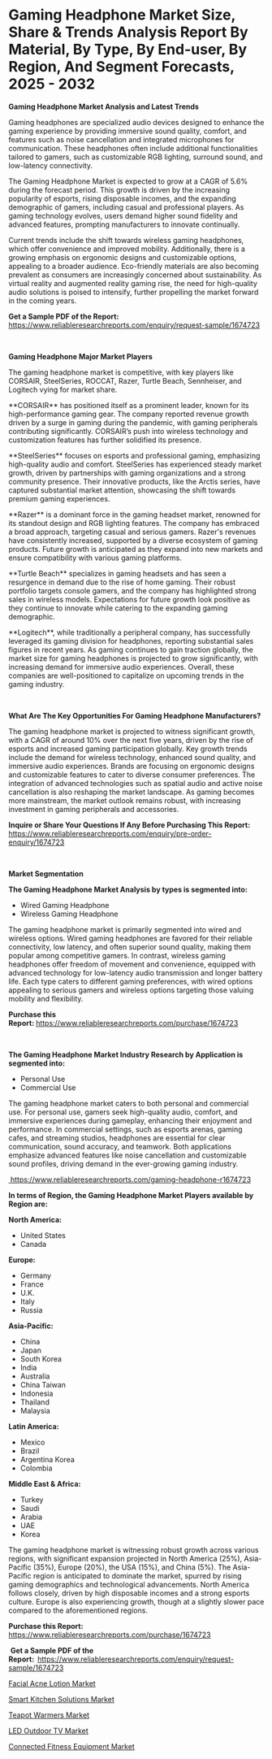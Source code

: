<p><h1>Gaming Headphone Market Size, Share & Trends Analysis Report By Material, By Type, By End-user, By Region, And Segment Forecasts, 2025 - 2032</h1></p><p><strong>Gaming Headphone Market Analysis and Latest Trends</strong></p>
<p><p>Gaming headphones are specialized audio devices designed to enhance the gaming experience by providing immersive sound quality, comfort, and features such as noise cancellation and integrated microphones for communication. These headphones often include additional functionalities tailored to gamers, such as customizable RGB lighting, surround sound, and low-latency connectivity.</p><p>The Gaming Headphone Market is expected to grow at a CAGR of 5.6% during the forecast period. This growth is driven by the increasing popularity of esports, rising disposable incomes, and the expanding demographic of gamers, including casual and professional players. As gaming technology evolves, users demand higher sound fidelity and advanced features, prompting manufacturers to innovate continually.</p><p>Current trends include the shift towards wireless gaming headphones, which offer convenience and improved mobility. Additionally, there is a growing emphasis on ergonomic designs and customizable options, appealing to a broader audience. Eco-friendly materials are also becoming prevalent as consumers are increasingly concerned about sustainability. As virtual reality and augmented reality gaming rise, the need for high-quality audio solutions is poised to intensify, further propelling the market forward in the coming years.</p></p>
<p><strong>Get a Sample PDF of the Report:&nbsp;</strong> <a href="https://www.reliableresearchreports.com/enquiry/request-sample/1674723?utm_campaign=48&utm_medium=2&utm_source=Github&utm_content=ia&utm_term=08022025&utm_id=gaming-headphone">https://www.reliableresearchreports.com/enquiry/request-sample/1674723</a></p>
<p>&nbsp;</p>
<p><strong>Gaming Headphone Major Market Players</strong></p>
<p><p>The gaming headphone market is competitive, with key players like CORSAIR, SteelSeries, ROCCAT, Razer, Turtle Beach, Sennheiser, and Logitech vying for market share. </p><p>**CORSAIR** has positioned itself as a prominent leader, known for its high-performance gaming gear. The company reported revenue growth driven by a surge in gaming during the pandemic, with gaming peripherals contributing significantly. CORSAIR’s push into wireless technology and customization features has further solidified its presence.</p><p>**SteelSeries** focuses on esports and professional gaming, emphasizing high-quality audio and comfort. SteelSeries has experienced steady market growth, driven by partnerships with gaming organizations and a strong community presence. Their innovative products, like the Arctis series, have captured substantial market attention, showcasing the shift towards premium gaming experiences.</p><p>**Razer** is a dominant force in the gaming headset market, renowned for its standout design and RGB lighting features. The company has embraced a broad approach, targeting casual and serious gamers. Razer's revenues have consistently increased, supported by a diverse ecosystem of gaming products. Future growth is anticipated as they expand into new markets and ensure compatibility with various gaming platforms.</p><p>**Turtle Beach** specializes in gaming headsets and has seen a resurgence in demand due to the rise of home gaming. Their robust portfolio targets console gamers, and the company has highlighted strong sales in wireless models. Expectations for future growth look positive as they continue to innovate while catering to the expanding gaming demographic.</p><p>**Logitech**, while traditionally a peripheral company, has successfully leveraged its gaming division for headphones, reporting substantial sales figures in recent years. As gaming continues to gain traction globally, the market size for gaming headphones is projected to grow significantly, with increasing demand for immersive audio experiences. Overall, these companies are well-positioned to capitalize on upcoming trends in the gaming industry.</p></p>
<p>&nbsp;</p>
<p><strong>What Are The Key Opportunities For Gaming Headphone Manufacturers?</strong></p>
<p><p>The gaming headphone market is projected to witness significant growth, with a CAGR of around 10% over the next five years, driven by the rise of esports and increased gaming participation globally. Key growth trends include the demand for wireless technology, enhanced sound quality, and immersive audio experiences. Brands are focusing on ergonomic designs and customizable features to cater to diverse consumer preferences. The integration of advanced technologies such as spatial audio and active noise cancellation is also reshaping the market landscape. As gaming becomes more mainstream, the market outlook remains robust, with increasing investment in gaming peripherals and accessories.</p></p>
<p><strong>Inquire or Share Your Questions If Any Before Purchasing This Report:</strong> <a href="https://www.reliableresearchreports.com/enquiry/pre-order-enquiry/1674723?utm_campaign=48&utm_medium=2&utm_source=Github&utm_content=ia&utm_term=08022025&utm_id=gaming-headphone">https://www.reliableresearchreports.com/enquiry/pre-order-enquiry/1674723</a></p>
<p>&nbsp;</p>
<p><strong>Market Segmentation</strong></p>
<p><strong>The Gaming Headphone Market Analysis by types is segmented into:</strong></p>
<p><ul><li>Wired Gaming Headphone</li><li>Wireless Gaming Headphone</li></ul></p>
<p><p>The gaming headphone market is primarily segmented into wired and wireless options. Wired gaming headphones are favored for their reliable connectivity, low latency, and often superior sound quality, making them popular among competitive gamers. In contrast, wireless gaming headphones offer freedom of movement and convenience, equipped with advanced technology for low-latency audio transmission and longer battery life. Each type caters to different gaming preferences, with wired options appealing to serious gamers and wireless options targeting those valuing mobility and flexibility.</p></p>
<p><strong>Purchase this Report:&nbsp;</strong><a href="https://www.reliableresearchreports.com/purchase/1674723?utm_campaign=48&utm_medium=2&utm_source=Github&utm_content=ia&utm_term=08022025&utm_id=gaming-headphone">https://www.reliableresearchreports.com/purchase/1674723</a></p>
<p>&nbsp;</p>
<p><strong>The Gaming Headphone Market Industry Research by Application is segmented into:</strong></p>
<p><ul><li>Personal Use</li><li>Commercial Use</li></ul></p>
<p><p>The gaming headphone market caters to both personal and commercial use. For personal use, gamers seek high-quality audio, comfort, and immersive experiences during gameplay, enhancing their enjoyment and performance. In commercial settings, such as esports arenas, gaming cafes, and streaming studios, headphones are essential for clear communication, sound accuracy, and teamwork. Both applications emphasize advanced features like noise cancellation and customizable sound profiles, driving demand in the ever-growing gaming industry.</p></p>
<p><a href="https://www.reliableresearchreports.com/gaming-headphone-r1674723?utm_campaign=48&utm_medium=2&utm_source=Github&utm_content=ia&utm_term=08022025&utm_id=gaming-headphone">&nbsp;https://www.reliableresearchreports.com/gaming-headphone-r1674723</a></p>
<p><strong>In terms of Region, the Gaming Headphone Market Players available by Region are:</strong></p>
<p>
    <p> <strong> North America: </strong>
        <ul>
            <li>United States</li>
            <li>Canada</li>
        </ul>
        </p> 
    <p> <strong> Europe: </strong>
        <ul>
            <li>Germany</li>
            <li>France</li>
            <li>U.K.</li>
            <li>Italy</li>
            <li>Russia</li>
        </ul>
        </p> 
    <p> <strong> Asia-Pacific: </strong>
        <ul>
            <li>China</li>
            <li>Japan</li>
            <li>South Korea</li>
            <li>India</li>
            <li>Australia</li>
            <li>China Taiwan</li>
            <li>Indonesia</li>
            <li>Thailand</li>
            <li>Malaysia</li>
        </ul>
        </p> 
    <p> <strong> Latin America: </strong>
        <ul>
            <li>Mexico</li>
            <li>Brazil</li>
            <li>Argentina Korea</li>
            <li>Colombia</li>
        </ul>
        </p> 
    <p> <strong> Middle East & Africa: </strong>
        <ul>
            <li>Turkey</li>
            <li>Saudi</li>
            <li>Arabia</li>
            <li>UAE</li>
            <li>Korea</li>
        </ul>
    </p>
    </p>
<p><p>The gaming headphone market is witnessing robust growth across various regions, with significant expansion projected in North America (25%), Asia-Pacific (35%), Europe (20%), the USA (15%), and China (5%). The Asia-Pacific region is anticipated to dominate the market, spurred by rising gaming demographics and technological advancements. North America follows closely, driven by high disposable incomes and a strong esports culture. Europe is also experiencing growth, though at a slightly slower pace compared to the aforementioned regions.</p></p>
<p><strong>Purchase this Report: </strong><a href="https://www.reliableresearchreports.com/purchase/1674723?utm_campaign=48&utm_medium=2&utm_source=Github&utm_content=ia&utm_term=08022025&utm_id=gaming-headphone">https://www.reliableresearchreports.com/purchase/1674723</a></p>
<p>&nbsp;<strong>Get a Sample PDF of the Report:&nbsp;&nbsp;</strong><a href="https://www.reliableresearchreports.com/enquiry/request-sample/1674723?utm_campaign=48&utm_medium=2&utm_source=Github&utm_content=ia&utm_term=08022025&utm_id=gaming-headphone">https://www.reliableresearchreports.com/enquiry/request-sample/1674723</a></p>
<p><strong></strong></p>
<p><p><a href="https://github.com/vigoseiler/Market-Research-Report-List-1/blob/main/facial-acne-lotion-market.md?utm_campaign=48&utm_medium=2&utm_source=Github&utm_content=ia&utm_term=08022025&utm_id=gaming-headphone">Facial Acne Lotion Market</a></p><p><a href="https://github.com/penecorodz74/Market-Research-Report-List-1/blob/main/smart-kitchen-solutions-market.md?utm_campaign=48&utm_medium=2&utm_source=Github&utm_content=ia&utm_term=08022025&utm_id=gaming-headphone">Smart Kitchen Solutions Market</a></p><p><a href="https://github.com/jhamygunler/Market-Research-Report-List-1/blob/main/teapot-warmers-market.md?utm_campaign=48&utm_medium=2&utm_source=Github&utm_content=ia&utm_term=08022025&utm_id=gaming-headphone">Teapot Warmers Market</a></p><p><a href="https://github.com/ivetasyizhi/Market-Research-Report-List-1/blob/main/led-outdoor-tv-market.md?utm_campaign=48&utm_medium=2&utm_source=Github&utm_content=ia&utm_term=08022025&utm_id=gaming-headphone">LED Outdoor TV Market</a></p><p><a href="https://github.com/boysabotzoc/Market-Research-Report-List-1/blob/main/connected-fitness-equipment-market.md?utm_campaign=48&utm_medium=2&utm_source=Github&utm_content=ia&utm_term=08022025&utm_id=gaming-headphone">Connected Fitness Equipment Market</a></p></p>
